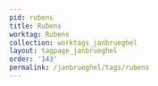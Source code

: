 ```yaml
---
pid: rubens
title: Rubens
worktag: Rubens
collection: worktags_janbrueghel
layout: tagpage_janbrueghel
order: '143'
permalink: /janbrueghel/tags/rubens
---
```

